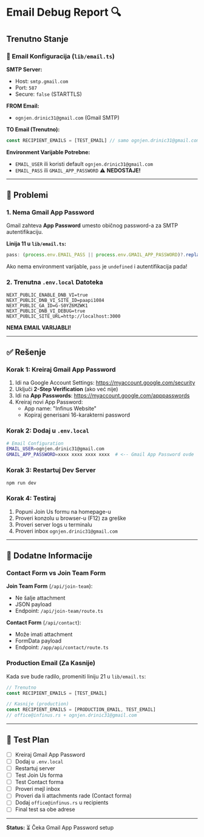 # Email Debug Report 🔍

## Trenutno Stanje

### 📧 Email Konfiguracija (`lib/email.ts`)

**SMTP Server:**
- Host: `smtp.gmail.com`
- Port: `587`
- Secure: `false` (STARTTLS)

**FROM Email:**
- `ognjen.drinic31@gmail.com` (Gmail SMTP)

**TO Email (Trenutno):**
```typescript
const RECIPIENT_EMAILS = [TEST_EMAIL] // samo ognjen.drinic31@gmail.com
```

**Environment Varijable Potrebne:**
- `EMAIL_USER` ili koristi default `ognjen.drinic31@gmail.com`
- `EMAIL_PASS` ili `GMAIL_APP_PASSWORD` ⚠️ **NEDOSTAJE!**

---

## 🔴 Problemi

### 1. Nema Gmail App Password
Gmail zahteva **App Password** umesto običnog password-a za SMTP autentifikaciju.

**Linija 11 u `lib/email.ts`:**
```typescript
pass: (process.env.EMAIL_PASS || process.env.GMAIL_APP_PASSWORD)?.replace(/\s/g, '')
```

Ako nema environment varijable, `pass` je `undefined` i autentifikacija pada!

### 2. Trenutna `.env.local` Datoteka
```
NEXT_PUBLIC_ENABLE_DNB_VI=true
NEXT_PUBLIC_DNB_VI_SITE_ID=paapi1084
NEXT_PUBLIC_GA_ID=G-S0YZ6MZWK1
NEXT_PUBLIC_DNB_VI_DEBUG=true
NEXT_PUBLIC_SITE_URL=http://localhost:3000
```

**NEMA EMAIL VARIJABLI!**

---

## ✅ Rešenje

### Korak 1: Kreiraj Gmail App Password

1. Idi na Google Account Settings: https://myaccount.google.com/security
2. Uključi **2-Step Verification** (ako već nije)
3. Idi na **App Passwords**: https://myaccount.google.com/apppasswords
4. Kreiraj novi App Password:
   - App name: "Infinus Website"
   - Kopiraj generisani 16-karakterni password

### Korak 2: Dodaj u `.env.local`

```bash
# Email Configuration
EMAIL_USER=ognjen.drinic31@gmail.com
GMAIL_APP_PASSWORD=xxxx xxxx xxxx xxxx  # <-- Gmail App Password ovde
```

### Korak 3: Restartuj Dev Server

```bash
npm run dev
```

### Korak 4: Testiraj

1. Popuni Join Us formu na homepage-u
2. Proveri konzolu u browser-u (F12) za greške
3. Proveri server logs u terminalu
4. Proveri inbox `ognjen.drinic31@gmail.com`

---

## 📝 Dodatne Informacije

### Contact Form vs Join Team Form

**Join Team Form** (`/api/join-team`):
- Ne šalje attachment
- JSON payload
- Endpoint: `/api/join-team/route.ts`

**Contact Form** (`/api/contact`):
- Može imati attachment
- FormData payload
- Endpoint: `/app/api/contact/route.ts`

### Production Email (Za Kasnije)

Kada sve bude radilo, promeniti liniju 21 u `lib/email.ts`:

```typescript
// Trenutno
const RECIPIENT_EMAILS = [TEST_EMAIL]

// Kasnije (production)
const RECIPIENT_EMAILS = [PRODUCTION_EMAIL, TEST_EMAIL]
// office@infinus.rs + ognjen.drinic31@gmail.com
```

---

## 🧪 Test Plan

- [ ] Kreiraj Gmail App Password
- [ ] Dodaj u `.env.local`
- [ ] Restartuj server
- [ ] Test Join Us forma
- [ ] Test Contact forma
- [ ] Proveri mejl inbox
- [ ] Proveri da li attachments rade (Contact forma)
- [ ] Dodaj `office@infinus.rs` u recipients
- [ ] Final test sa obe adrese

---

**Status:** ⏳ Čeka Gmail App Password setup

